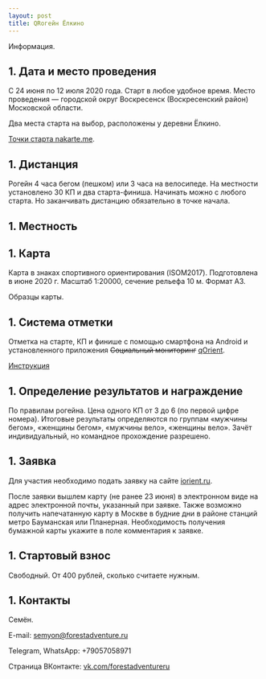 ```yaml
---
layout: post
title: QRогейн Ёлкино
---
```


<style type="text/css">
body {
    counter-reset: h1
}

h1 {
    counter-reset: h2
}

h2 {
    counter-reset: h3
}

h3 {
    counter-reset: h4
}

h2:before {
    counter-increment: h2;
    content: counter(h2) ". "
}

h3:before {
    counter-increment: h3;
    content: counter(h2) "." counter(h3) ". "
}

h4:before {
    counter-increment: h4;
    content: counter(h2) "." counter(h3) "." counter(h4) ". "
}
</style>

Информация.

Дата и место проведения
-----------------------

С 24 июня по 12 июля 2020 года. Старт в любое удобное время.
Место проведения — городской округ Воскресенск (Воскресенский район) Московской области.

Два места старта на выбор, расположены у деревни Ёлкино.

[Точки cтарта nakarte.me](https://nakarte.me/#m=14/55.28884/38.83006&l=O&nktl=7sdZWcLUrS5ybZtA69ElrQ).

Дистанция
---------

Рогейн 4 часа бегом (пешком) или 3 часа на велосипеде.
На местности установлено 30 КП и два старта-финиша. Начинать можно с любого старта. Но заканчивать дистанцию обязательно в точке начала.

Местность
---------

Карта
-----

Карта в знаках спортивного ориентирования (ISOM2017). Подготовлена в июне 2020 г.
Масштаб 1:20000, сечение рельефа 10 м. Формат А3.

Образцы карты.

Система отметки
---------------

Отметка на старте, КП и финише с помощью смартфона на Android и установленного приложения ~~Социальный мониторинг~~ [qOrient](https://play.google.com/store/apps/details?id=boogier.qorient&hl=ru).

[Инструкция](https://iorient.ru/QR/manual/qOrientManual.htm)

Определение результатов и награждение
-------------------------------------

По правилам рогейна. Цена одного КП от 3 до 6 (по первой цифре номера).
Итоговые результаты определяются по группам «мужчины бегом», «женщины бегом», «мужчины вело», «женщины вело».
Зачёт индивидуальный, но командное прохождение разрешено.

Заявка
------

Для участия необходимо подать заявку на сайте [iorient.ru](https://iorient.ru/).

После заявки вышлем карту (не ранее 23 июня) в электронном виде на адрес электронной почты, указанный при заявке.
Также возможно получить напечатанную карту в Москве в будние дни в районе станций метро Бауманская или Планерная.
Необходимость получения бумажной карты укажите в поле комментария к заявке.

Стартовый взнос
---------------

Свободный. От 400 рублей, сколько считаете нужным.

Контакты
--------

Семён.

E-mail: [semyon@forestadventure.ru](mailto:semyon@forestadventure.ru)

Telegram, WhatsApp: +79057058971

Страница ВКонтакте: [vk.com/forestadventureru](https://vk.com/forestadventureru)

